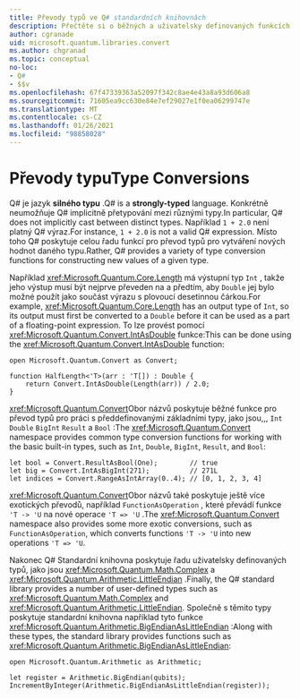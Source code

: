 ```yaml
---
title: Převody typů ve Q# standardních knihovnách
description: Přečtěte si o běžných a uživatelsky definovaných funkcích pro převod typu ve Q# standardních knihovnách.
author: cgranade
uid: microsoft.quantum.libraries.convert
ms.author: chgranad
ms.topic: conceptual
no-loc:
- Q#
- $$v
ms.openlocfilehash: 67f47339363a52097f342c8ae4e43a8a93d606a8
ms.sourcegitcommit: 71605ea9cc630e84e7ef29027e1f0ea06299747e
ms.translationtype: MT
ms.contentlocale: cs-CZ
ms.lasthandoff: 01/26/2021
ms.locfileid: "98858028"
---
```

# <a name="type-conversions"></a><span data-ttu-id="43f9c-103">Převody typu</span><span class="sxs-lookup"><span data-stu-id="43f9c-103">Type Conversions</span></span> #

<span data-ttu-id="43f9c-104">Q# je jazyk **silného typu** .</span><span class="sxs-lookup"><span data-stu-id="43f9c-104">Q# is a **strongly-typed** language.</span></span>
<span data-ttu-id="43f9c-105">Konkrétně neumožňuje Q# implicitně přetypování mezi různými typy.</span><span class="sxs-lookup"><span data-stu-id="43f9c-105">In particular, Q# does not implicitly cast between distinct types.</span></span> <span data-ttu-id="43f9c-106">Například `1 + 2.0` není platný Q# výraz.</span><span class="sxs-lookup"><span data-stu-id="43f9c-106">For instance, `1 + 2.0` is not a valid Q# expression.</span></span>
<span data-ttu-id="43f9c-107">Místo toho Q# poskytuje celou řadu funkcí pro převod typů pro vytváření nových hodnot daného typu.</span><span class="sxs-lookup"><span data-stu-id="43f9c-107">Rather, Q# provides a variety of type conversion functions for constructing new values of a given type.</span></span>

<span data-ttu-id="43f9c-108">Například <xref:Microsoft.Quantum.Core.Length> má výstupní typ `Int` , takže jeho výstup musí být nejprve převeden na a předtím, aby `Double` jej bylo možné použít jako součást výrazu s plovoucí desetinnou čárkou.</span><span class="sxs-lookup"><span data-stu-id="43f9c-108">For example, <xref:Microsoft.Quantum.Core.Length> has an output type of `Int`, so its output must first be converted to a `Double` before it can be used as a part of a floating-point expression.</span></span>
<span data-ttu-id="43f9c-109">To lze provést pomocí <xref:Microsoft.Quantum.Convert.IntAsDouble> funkce:</span><span class="sxs-lookup"><span data-stu-id="43f9c-109">This can be done using the <xref:Microsoft.Quantum.Convert.IntAsDouble> function:</span></span>

```qsharp
open Microsoft.Quantum.Convert as Convert;

function HalfLength<'T>(arr : 'T[]) : Double {
    return Convert.IntAsDouble(Length(arr)) / 2.0;
}
```

<span data-ttu-id="43f9c-110"><xref:Microsoft.Quantum.Convert>Obor názvů poskytuje běžné funkce pro převod typů pro práci s předdefinovanými základními typy, jako jsou,,, `Int` `Double` `BigInt` `Result` a `Bool` :</span><span class="sxs-lookup"><span data-stu-id="43f9c-110">The <xref:Microsoft.Quantum.Convert> namespace provides common type conversion functions for working with the basic built-in types, such as `Int`, `Double`, `BigInt`, `Result`, and `Bool`:</span></span>

```qsharp
let bool = Convert.ResultAsBool(One);        // true
let big = Convert.IntAsBigInt(271);          // 271L
let indices = Convert.RangeAsIntArray(0..4); // [0, 1, 2, 3, 4]
```

<span data-ttu-id="43f9c-111"><xref:Microsoft.Quantum.Convert>Obor názvů také poskytuje ještě více exotických převodů, například `FunctionAsOperation` , které převádí funkce `'T -> 'U` na nové operace `'T => 'U` .</span><span class="sxs-lookup"><span data-stu-id="43f9c-111">The <xref:Microsoft.Quantum.Convert> namespace also provides some more exotic conversions, such as `FunctionAsOperation`, which converts functions `'T -> 'U` into new operations `'T => 'U`.</span></span>

<span data-ttu-id="43f9c-112">Nakonec Q# Standardní knihovna poskytuje řadu uživatelsky definovaných typů, jako jsou <xref:Microsoft.Quantum.Math.Complex> a <xref:Microsoft.Quantum.Arithmetic.LittleEndian> .</span><span class="sxs-lookup"><span data-stu-id="43f9c-112">Finally, the Q# standard library provides a number of user-defined types such as <xref:Microsoft.Quantum.Math.Complex> and <xref:Microsoft.Quantum.Arithmetic.LittleEndian>.</span></span>
<span data-ttu-id="43f9c-113">Společně s těmito typy poskytuje standardní knihovna například tyto funkce <xref:Microsoft.Quantum.Arithmetic.BigEndianAsLittleEndian> :</span><span class="sxs-lookup"><span data-stu-id="43f9c-113">Along with these types, the standard library provides functions such as <xref:Microsoft.Quantum.Arithmetic.BigEndianAsLittleEndian>:</span></span>

```qsharp
open Microsoft.Quantum.Arithmetic as Arithmetic;

let register = Arithmetic.BigEndian(qubits);
IncrementByInteger(Arithmetic.BigEndianAsLittleEndian(register));
```
